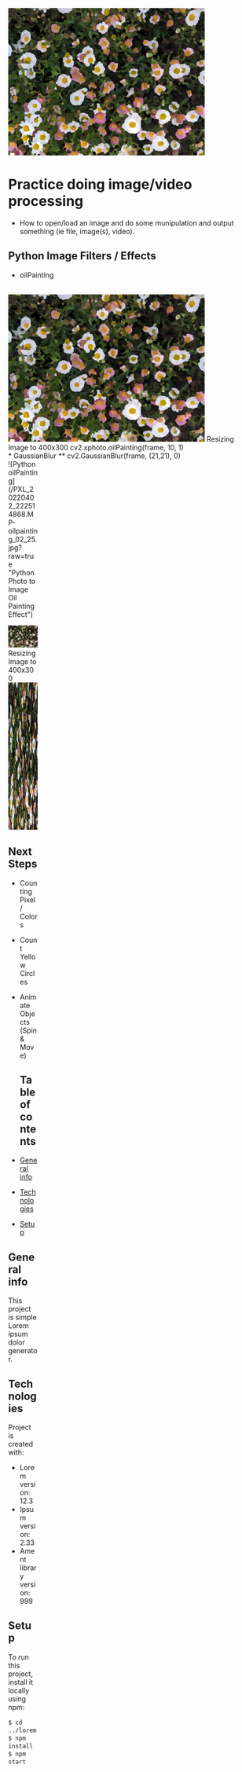 <img src="/PXL_20220402_222514868.MP-oilpainting_02_25.jpg" width="400" height="300">

# Practice doing image/video processing
* How to open/load an image and do some munipulation and output something (ie file, image(s), video).

## Python Image Filters / Effects
* oilPainting
<br>
<img src="/PXL_20220402_222514868.MP-oilpainting_02_25.jpg" width="400" height="300">
Resizing Image to 400x300
cv2.xphoto.oilPainting(frame, 10, 1)
<br>
* GaussianBlur
** cv2.GaussianBlur(frame, (21,21), 0)    

<div style="width:60px ; height:60px">
![Python oilPainting](/PXL_20220402_222514868.MP-oilpainting_02_25.jpg?raw=true "Python Photo to Image Oil Painting Effect")
<div>
  
![Python oilPainting](/PXL_20220402_222514868.MP-oilpainting_02_25.jpg?raw=true "Python Photo to Image Oil Painting Effect")
  <br>
Resizing Image to 400x300
  <br>
<img src="/PXL_20220402_222514868.MP-oilpainting_02_25.jpg" width="400" height="300">

  ## Next Steps
* Counting Pixel / Colors
* Count Yellow Circles
* Animate Objects (Spin & Move)
  
  ## Table of contents
* [General info](#general-info)
* [Technologies](#technologies)
* [Setup](#setup)

## General info
This project is simple Lorem ipsum dolor generator.
	
## Technologies
Project is created with:
* Lorem version: 12.3
* Ipsum version: 2.33
* Ament library version: 999
	
## Setup
To run this project, install it locally using npm:

```
$ cd ../lorem
$ npm install
$ npm start
```
